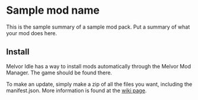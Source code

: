 
# Sample mod name

This is the sample summary of a sample mod pack. Put a summary of what your mod does here.

## Install

Melvor Idle has a way to install mods automatically through the Melvor Mod Manager. The game should be found there.

To make an update, simply make a zip of all the files you want, including the manifest.json. More information is found at the [wiki page](https://wiki.melvoridle.com/w/Mod_Creation).

